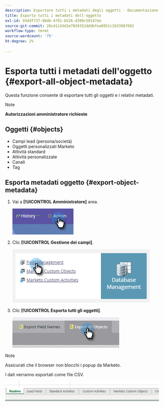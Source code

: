 ```yaml
---
description: Esportare tutti i metadati degli oggetti - Documentazione di Marketo - Documentazione del prodotto
title: Esporta tutti i metadati dell'oggetto
exl-id: 93ddf737-98db-4791-b526-d399c59147ee
source-git-commit: 20c41143d1e7839352dddbfea0951c2633987692
workflow-type: tm+mt
source-wordcount: '75'
ht-degree: 2%

---
```


# Esporta tutti i metadati dell&#39;oggetto {#export-all-object-metadata}

Questa funzione consente di esportare tutti gli oggetti e i relativi metadati.

>[!NOTE]
>
>**Autorizzazioni amministratore richieste**

## Oggetti {#objects}

* Campi lead (persona/società)
* Oggetti personalizzati Marketo
* Attività standard
* Attività personalizzate
* Canali
* Tag

## Esporta metadati oggetto {#export-object-metadata}

1. Vai a **[!UICONTROL Amministratore]** area.

   ![](assets/export-all-object-metadata-1.png)

1. Clic **[!UICONTROL Gestione dei campi]**.

   ![](assets/export-all-object-metadata-2.png)

1. Clic **[!UICONTROL Esporta tutti gli oggetti]**.

   ![](assets/export-all-object-metadata-3.png)

>[!NOTE]
>
>Assicurati che il browser non blocchi i popup da Marketo.

I dati verranno esportati come file CSV.

![](assets/export-all-object-metadata-4.png)

